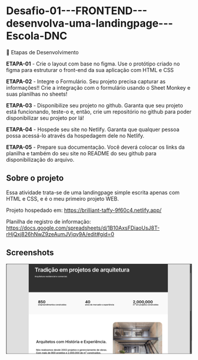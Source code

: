 # Desafio-01---FRONTEND---desenvolva-uma-landingpage---Escola-DNC

🎯 Etapas de Desenvolvimento

**ETAPA-01** - Crie o layout com base no figma.
 Use o protótipo criado no figma para estruturar o front-end da sua aplicação com HTML e CSS

**ETAPA-02** - Integre o Formulário.
Seu projeto precisa capturar as informações!! Crie a integração com o formulário usando o Sheet Monkey e suas planilhas no sheets!

**ETAPA-03** - Disponibilize seu projeto no github.
Garanta que seu projeto está funcionando, teste-o e, então, crie um repositório no github para poder disponibilizar seu projeto por lá!

**ETAPA-04** - Hospede seu site no Netlify.
Garanta que qualquer pessoa possa acessá-lo através da hospedagem dele no Netlify.

**ETAPA-05** - Prepare sua documentação.
Você deverá colocar os links da planilha e também do seu site no README do seu github para disponibilização do arquivo.

## Sobre o projeto
Essa atividade trata-se de uma landingpage simple escrita apenas com HTML e CSS, e é o meu primeiro projeto WEB.

Projeto hospedado em: https://brilliant-taffy-9f60c4.netlify.app/

Planilha de registro de informação: https://docs.google.com/spreadsheets/d/1B10AxsFDiaoUsJ8T-rHjQxj826hNwZ9zeAumJVjqy9A/edit#gid=0

## Screenshots
![App Screenshot](/public/picture_01.png)
